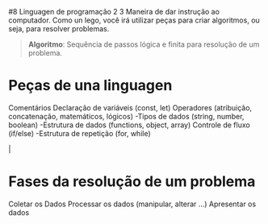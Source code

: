 #8 Linguagen de programação
2
3 Maneira de dar instrução ao computador.
Como un lego, você irá utilizar peças para criar algoritmos, ou seja, para resolver problemas.

>**Algoritmo**: Sequência de passos lógica e finita para resolução de um problema.


# Peças de una linguagen

Comentários
Declaração de variáveis (const, let)
Operadores (atribuição, concatenação, matemáticos, lógicos)
-Tipos de dados (string, number, boolean)
-Estrutura de dados (functions, object, array)
Controle de fluxo (if/else)
-Estrutura de repetição (for, while)

|
# Fases da resolução de um problema

Coletar os Dados
Processar os dados (manipular, alterar ...)
Apresentar os dados